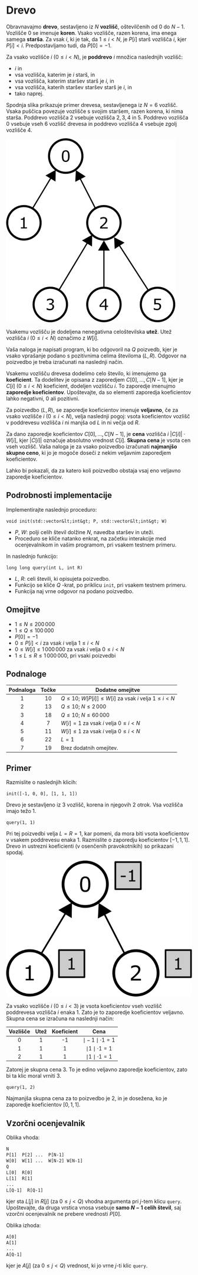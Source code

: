 # Drevo

Obravnavajmo **drevo**, sestavljeno iz $N$ **vozlišč**,
 oštevilčenih od $0$ do $N-1$.
Vozlišče $0$ se imenuje **koren**.
Vsako vozlišče, razen korena, ima enega samega **starša**.
Za vsak $i$, ki je tak, da $1 \leq i < N$,
 je $P[i]$ starš vozlišča $i$, kjer $P[i] < i$.
Predpostavljamo tudi, da $P[0] = -1$.

Za vsako vozlišče $i$ ($0 \leq i < N$),
 je **poddrevo** $i$ množica naslednjih vozlišč:
 * $i$ in
 * vsa vozlišča, katerim je $i$ starš, in
 * vsa vozlišča, katerim staršev starš je $i$, in
 * vsa vozlišča, katerih staršev staršev starš je $i$, in
 * tako naprej.

Spodnja slika prikazuje primer drevesa, sestavljenega iz $N = 6$ vozlišč.
Vsaka puščica povezuje vozlišče s svojim staršem,
 razen korena, ki nima starša.
Poddrevo vozlišča $2$ vsebuje vozlišča $2, 3, 4$ in $5$.
Poddrevo vozlišča $0$ vsebuje vseh $6$ vozlišč drevesa
 in poddrevo vozlišča $4$ vsebuje zgolj vozlišče $4$.

![](subtrees.png "150")

Vsakemu vozlišču je dodeljena nenegativna celoštevilska **utež**.
Utež vozlišča $i$ ($0 \leq i < N$) označimo z $W[i]$.

Vaša naloga je napisati program, ki bo odgovoril na $Q$ poizvedb,
 kjer je vsako vprašanje podano s pozitivnima celima številoma $(L, R)$.
Odgovor na poizvedbo je treba izračunati na naslednji način.

Vsakemu vozlišču drevesa dodelimo celo število, ki imenujemo ga **koeficient**.
Ta dodelitev je opisana z zaporedjem $C[0], \ldots, C[N-1]$,
 kjer je $C[i]$ ($0 \leq i < N$) koeficient, dodeljen vozlišču $i$.
To zaporedje imenujmo **zaporedje koeficientov**.
Upoštevajte, da so elementi zaporedja koeficientov lahko negativni, $0$ ali pozitivni.


Za poizvedbo $(L, R)$,
 se zaporedje koeficientov imenuje **veljavno**,
 če za vsako vozlišče $i$ ($0 \leq i < N$),
 velja naslednji pogoj:
 vsota koeficientov vozlišč v poddrevesu vozlišča $i$
 ni manjša od $L$ in ni večja od $R$.

Za dano zaporedje koeficientov $C[0], \ldots, C[N-1]$,
 je **cena** vozlišča $i$ $|C[i]| \cdot W[i]$,
 kjer $|C[i]|$ označuje absolutno vrednost $C[i]$.
**Skupna cena** je vsota cen vseh vozlišč.
Vaša naloga je za vsako poizvedbo izračunati
 **najmanjšo skupno ceno**, ki jo je mogoče doseči z nekim veljavnim zaporedjem koeficientov.

Lahko bi pokazali, da za katero koli poizvedbo obstaja vsaj eno veljavno zaporedje koeficientov.

## Podrobnosti implementacije

Implementirajte naslednjo proceduro:

```
void init(std::vector&lt;int&gt; P, std::vector&lt;int&gt; W)
```

* $P$, $W$: polji celih števil dolžine $N$,
   navedba staršev in uteži.
* Proceduro se kliče natanko enkrat,
   na začetku interakcije med ocenjevalnikom in vašim programom, pri vsakem testnem primeru.
	 
In naslednjo funkcijo:

```
long long query(int L, int R)
```
* $L$, $R$: celi števili, ki opisujeta poizvedbo.
* Funkcijo se kliče $Q$ -krat, po priklicu `init`, pri vsakem testnem primeru.
* Funkcija naj vrne odgovor na podano poizvedbo.


## Omejitve

* $1 \leq N \leq 200\,000$
* $1 \leq Q \leq 100\,000$
* $P[0] = -1$
* $0 \leq P[i] < i$ za vsak $i$ velja $1 \leq i < N$
* $0 \leq W[i] \leq 1\,000\,000$ za vsak $i$ velja $0 \leq i < N$
* $1 \leq L \leq R \leq 1\,000\,000$, pri vsaki poizvedbi

## Podnaloge

| Podnaloga | Točke  | Dodatne omejitve |
| :-----: | :----: | ---------------------- |
| 1 | $10$ | $Q \leq 10$; $W[P[i]] \leq W[i]$ za vsak $i$ velja $1 \leq i < N$
| 2 | $13$ | $Q \leq 10$; $N \leq 2\,000$
| 3 | $18$ | $Q \leq 10$; $N \leq 60\,000$
| 4 | $7$ | $W[i] = 1$ za vsak $i$ velja $0 \leq i < N$
| 5 | $11$ | $W[i] \leq 1$ za vsak $i$ velja $0 \leq i < N$
| 6 | $22$ | $L = 1$
| 7 | $19$ | Brez dodatnih omejitev.



## Primer

Razmislite o naslednjih klicih:

```
init([-1, 0, 0], [1, 1, 1])
```
Drevo je sestavljeno iz $3$ vozlišč, korena in njegovih $2$ otrok.
Vsa vozlišča imajo težo $1$.

```
query(1, 1)
```

Pri tej poizvedbi velja $L = R = 1$,
 kar pomeni, da mora biti vsota koeficientov v vsakem poddrevesu enaka $1$.
Razmislite o zaporedju koeficientov $[-1, 1, 1]$.
Drevo in ustrezni koeficienti (v osenčenih pravokotnikih) so prikazani spodaj.

![](ex1.png "150")

Za vsako vozlišče $i$ ($0 \leq i < 3$) je vsota koeficientov vseh vozlišč
 poddrevesa vozlišča $i$ enaka $1$. 
Zato je to zaporedje koeficientov veljavno.
Skupna cena se izračuna na naslednji način:


| Vozlišče | Utež | Koeficient | Cena                      |
| :----: | :----: | :---------: | :-----------------------: |
|   0    |   1    |     -1      | $\mid -1 \mid \cdot 1 = 1$
|   1    |   1    |      1      | $\mid 1 \mid \cdot 1 = 1$
|   2    |   1    |      1      | $\mid 1 \mid \cdot 1 = 1$

Zatorej je skupna cena $3$.
To je edino veljavno zaporedje koeficientov,
 zato bi ta klic moral vrniti $3$.

```
query(1, 2)
```
Najmanjša skupna cena za to poizvedbo je $2$,
 in je dosežena, ko je zaporedje koeficientov $[0, 1, 1]$.

## Vzorčni ocenjevalnik

Oblika vhoda:

```
N
P[1]  P[2] ...  P[N-1]
W[0]  W[1] ...  W[N-2] W[N-1]
Q
L[0]  R[0]
L[1]  R[1]
...
L[Q-1]  R[Q-1]
```








kjer sta $L[j]$ in $R[j]$
 (za $0 \leq j < Q$)
 vhodna argumenta pri $j$-tem klicu `query`.
Upoštevajte, da druga vrstica vnosa vsebuje **samo $N-1$ celih števil**,
 saj vzorčni ocenjevalnik ne prebere vrednosti $P[0]$.

Oblika izhoda:
```
A[0]
A[1]
...
A[Q-1]
```

kjer je $A[j]$
 (za $0 \leq j < Q$)
 vrednost, ki jo vrne $j$-ti klic `query`.
